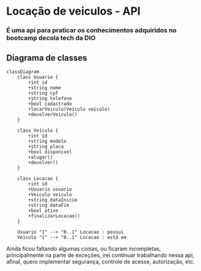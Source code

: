 # Locação de veiculos - API
### É uma api para praticar os conhecimentos adquiridos no bootcamp decola tech da DIO

## Diagrama de classes
``` mermaid
classDiagram
    class Usuario {
        +int id
        +string nome
        +string cpf
        +string telefone
        +bool cadastrado
        +locarVeiculo(Veiculo veiculo)
        +devolverVeiculo()
    }

    class Veiculo {
        +int id
        +string modelo
        +string placa
        +bool disponivel
        +alugar()
        +devolver()
    }

    class Locacao {
        +int id
        +Usuario usuario
        +Veiculo veiculo
        +string dataInicio
        +string dataFim
        +bool ativo
        +finalizarLocacao()
    }

    Usuario "1" --> "0..1" Locacao : possui
    Veiculo "1" --> "0..1" Locacao : está em
```
Ainda ficou faltando algumas coisas, ou ficaram incompletas, principalmente na parte de exceções, irei continuar trabalhando nessa api, afinal, quero implementar segurança, controle de acesse, autorização, etc.
